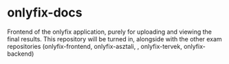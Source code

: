 # onlyfix-docs
Frontend of the onlyfix application, purely for uploading and viewing the final results. This repository will be turned in, alongside with the other exam repositories (onlyfix-frontend, onlyfix-asztali, , onlyfix-tervek, onlyfix-backend)
